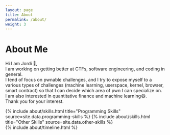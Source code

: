 ```yaml
---
layout: page
title: About
permalink: /about/
weight: 3
---
```


# **About Me**

Hi I am Jordi :wave:,<br>
I am working on getting better at CTFs, software engineering, and coding in general.<br>
I tend of focus on pwnable challenges, and I try to expose myself to a various types of challenges (machine learning, userspace, kernel, browser, smart contract)
so that I can decide which area of pwn I can specialize on.<br>
I am also interested in quantitative finance and machine learning:smile:.<br>
Thank you for your interest.

<div class="row">
{% include about/skills.html title="Programming Skills" source=site.data.programming-skills %}
{% include about/skills.html title="Other Skills" source=site.data.other-skills %}
</div>

<div class="row">
{% include about/timeline.html %}
</div>
